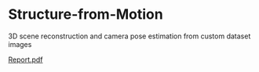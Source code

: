 # Structure-from-Motion
3D scene reconstruction and camera pose estimation from custom dataset images

[Report.pdf](https://github.com/miheer-diwan/Structure-from-Motion/blob/main/Report.pdf)
